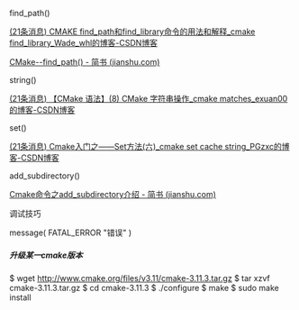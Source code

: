 find_path()

[(21条消息) CMAKE find_path和find_library命令的用法和解释_cmake find_library_Wade_whl的博客-CSDN博客](https://blog.csdn.net/Wadewhl/article/details/113394522)

[CMake--find_path() - 简书 (jianshu.com)](https://www.jianshu.com/p/e19e42695a3d)

string()

[(21条消息) 【CMake 语法】(8) CMake 字符串操作_cmake matches_exuan00的博客-CSDN博客](https://blog.csdn.net/m0_57845572/article/details/118520561)

set()

[(21条消息) Cmake入门之——Set方法(六)_cmake set cache string_PGzxc的博客-CSDN博客](https://blog.csdn.net/Calvin_zhou/article/details/104060927)

add_subdirectory()

[Cmake命令之add_subdirectory介绍 - 简书 (jianshu.com)](https://www.jianshu.com/p/07acea4e86a3)

调试技巧

message( FATAL_ERROR "错误" )

##### 升级某一cmake版本

$ wget http://www.cmake.org/files/v3.11/cmake-3.11.3.tar.gz
$ tar xzvf cmake-3.11.3.tar.gz
$ cd cmake-3.11.3
$ ./configure
$ make
$ sudo make install